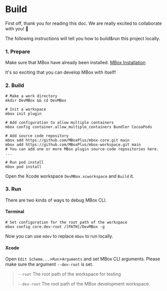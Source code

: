  # Build
 
First off, thank you for reading this doc. We are really excited to collaborate with you! 🎉

The following instructions will tell you how to build&run this project locally.

### 1. Prepare

Make sure that MBox have already been installed. [MBox Installation](../README.md#installation)

It's so exciting that you can develop MBox with itself!

### 2. Build

```
# Make a work directory
mkdir DevMBox && cd DevMBox

# Init a workspace
mbox init plugin

# Add configuration to allow multiple containers
mbox config container.allow_multiple_containers Bundler CocoaPods

# Add source code repository
mbox add https://github.com/MBoxPlus/mbox-core.git main
mbox add https://github.com/MBoxPlus/mbox-workspace.git main
# You can add one or more MBox plugin source-code repositories here.
... 

# Run pod install
mbox pod install
```

Open the Xcode workspace `DevMBox.xcworkspace` and `Build` it.

### 3. Run

There are two kinds of ways to debug MBox CLI.

#### Terminal

```
# Set configuration for the root path of the workspace
mbox config core.dev-root /[PATH]/DevMBox -g
```

Now you can use `mdev` to replace `mbox` to run locally.

#### Xcode

Open `Edit Scheme...`>`Run`>`Arguments` and set MBox CLI arguments. Please make sure the argument `--dev-root` is set. 

> `--root` The root path of the workspace for testing
> 
> `--dev-root` The root path of the MBox development workspace.